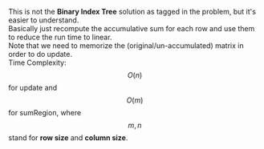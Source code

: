 This is not the **Binary Index Tree** solution as tagged in the problem, but it's easier to understand.  
Basically just recompute the accumulative sum for each row and use them to reduce the run time to linear.  
Note that we need to memorize the (original/un-accumulated) matrix in order to do update.  
Time Complexity: $$O(n)$$ for update and $$O(m)$$ for sumRegion, where $$m, n$$ stand for **row size** and **column size**.
